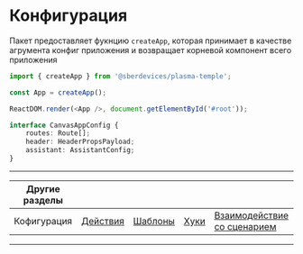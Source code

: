 # Конфигурация

Пакет предоставляет фукнцию `createApp`, которая принимает в качестве агрумента конфиг приложения и возвращает корневой компонент всего приложения

```ts
import { createApp } from '@sberdevices/plasma-temple';

const App = createApp();

ReactDOM.render(<App />, document.getElementById('#root'));
```

```ts
interface CanvasAppConfig {
    routes: Route[];
    header: HeaderPropsPayload;
    assistant: AssistantConfig;
}
```

---
|Другие разделы |||||
|---|---|---|---|---|
| Кофигурация | [Действия](./actions.md) | [Шаблоны](./templates.md) | [Хуки](./hooks.md) | [Взаимодействие со сценарием](./scenario.md) |
---